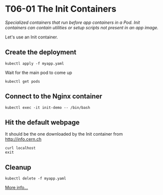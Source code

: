 # T06-01 The Init Containers

*Specialized containers that run before app containers in a Pod. Init containers can contain utilities or setup scripts not present in an app image.*

Let's use an Init container.

## Create the deployment

    kubectl apply -f myapp.yaml

Wait for the main pod to come up

    kubectl get pods

## Connect to the Nginx container

    kubectl exec -it init-demo -- /bin/bash

## Hit the default webpage

It should be the one downloaded by the Init container from http://info.cern.ch

    curl localhost
    exit

## Cleanup

    kubectl delete -f myapp.yaml


[More info...](https://kubernetes.io/docs/concepts/workloads/pods/init-containers/)